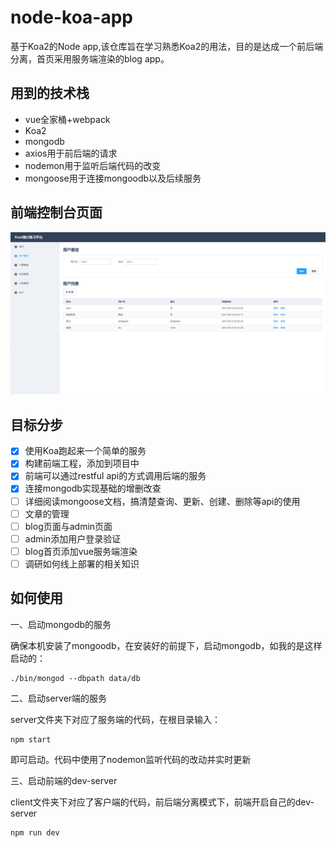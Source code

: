 # node-koa-app

基于Koa2的Node app,该仓库旨在学习熟悉Koa2的用法，目的是达成一个前后端分离，首页采用服务端渲染的blog app。

## 用到的技术栈

- vue全家桶+webpack
- Koa2
- mongodb
- axios用于前后端的请求
- nodemon用于监听后端代码的改变
- mongoose用于连接mongoodb以及后续服务

## 前端控制台页面

![](./client/static/demo.png)

## 目标分步

- [x] 使用Koa跑起来一个简单的服务
- [x] 构建前端工程，添加到项目中
- [x] 前端可以通过restful api的方式调用后端的服务
- [x] 连接mongodb实现基础的增删改查
- [ ] 详细阅读mongoose文档，搞清楚查询、更新、创建、删除等api的使用
- [ ] 文章的管理
- [ ] blog页面与admin页面
- [ ] admin添加用户登录验证
- [ ] blog首页添加vue服务端渲染
- [ ] 调研如何线上部署的相关知识

## 如何使用

一、启动mongodb的服务

确保本机安装了mongoodb，在安装好的前提下，启动mongodb，如我的是这样启动的：

```
./bin/mongod --dbpath data/db
```

二、启动server端的服务

server文件夹下对应了服务端的代码，在根目录输入：

```
npm start
```
即可启动。代码中使用了nodemon监听代码的改动并实时更新

三、启动前端的dev-server

client文件夹下对应了客户端的代码，前后端分离模式下，前端开启自己的dev-server

```
npm run dev
```
